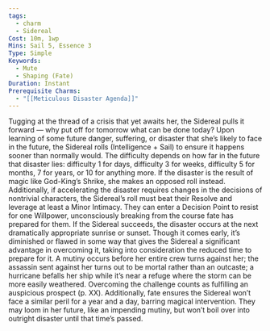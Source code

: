 ```yaml
---
tags:
  - charm
  - Sidereal
Cost: 10m, 1wp
Mins: Sail 5, Essence 3
Type: Simple
Keywords:
  - Mute
  - Shaping (Fate)
Duration: Instant
Prerequisite Charms:
  - "[[Meticulous Disaster Agenda]]"
---
```

Tugging at the thread of a crisis that yet awaits her, the Sidereal pulls it forward — why put off for tomorrow what can be done today? Upon learning of some future danger, suffering, or disaster that she’s likely to face in the future, the Sidereal rolls (Intelligence + Sail) to ensure it happens sooner than normally would. The difficulty depends on how far in the future that disaster lies: difficulty 1 for days, difficulty 3 for weeks, difficulty 5 for months, 7 for years, or 10 for anything more. If the disaster is the result of magic like God-King’s Shrike, she makes an opposed roll instead. Additionally, if accelerating the disaster requires changes in the decisions of nontrivial characters, the Sidereal’s roll must beat their Resolve and leverage at least a Minor Intimacy. They can enter a Decision Point to resist for one Willpower, unconsciously breaking from the course fate has prepared for them. If the Sidereal succeeds, the disaster occurs at the next dramatically appropriate sunrise or sunset. Though it comes early, it’s diminished or flawed in some way that gives the Sidereal a significant advantage in overcoming it, taking into consideration the reduced time to prepare for it. A mutiny occurs before her entire crew turns against her; the assassin sent against her turns out to be mortal rather than an outcaste; a hurricane befalls her ship while it’s near a refuge where the storm can be more easily weathered. Overcoming the challenge counts as fulfilling an auspicious prospect (p. XX). Additionally, fate ensures the Sidereal won’t face a similar peril for a year and a day, barring magical intervention. They may loom in her future, like an impending mutiny, but won’t boil over into outright disaster until that time’s passed.